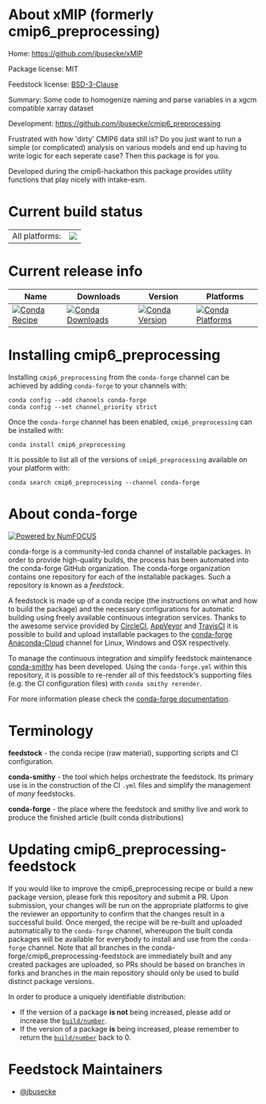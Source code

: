 About xMIP (formerly cmip6_preprocessing)
=========================================

Home: https://github.com/jbusecke/xMIP

Package license: MIT

Feedstock license: [BSD-3-Clause](https://github.com/conda-forge/cmip6_preprocessing-feedstock/blob/master/LICENSE.txt)

Summary: Some code to homogenize naming and parse variables in a xgcm compatible xarray dataset

Development: https://github.com/jbusecke/cmip6_preprocessing

Frustrated with how 'dirty' CMIP6 data still is? Do you just want to run a
simple (or complicated) analysis on various models and end up having to
write logic for each seperate case? Then this package is for you.

Developed during the cmip6-hackathon this package provides utility
functions that play nicely with intake-esm.


Current build status
====================


<table><tr><td>All platforms:</td>
    <td>
      <a href="https://dev.azure.com/conda-forge/feedstock-builds/_build/latest?definitionId=9169&branchName=master">
        <img src="https://dev.azure.com/conda-forge/feedstock-builds/_apis/build/status/cmip6_preprocessing-feedstock?branchName=master">
      </a>
    </td>
  </tr>
</table>

Current release info
====================

| Name | Downloads | Version | Platforms |
| --- | --- | --- | --- |
| [![Conda Recipe](https://img.shields.io/badge/recipe-cmip6_preprocessing-green.svg)](https://anaconda.org/conda-forge/cmip6_preprocessing) | [![Conda Downloads](https://img.shields.io/conda/dn/conda-forge/cmip6_preprocessing.svg)](https://anaconda.org/conda-forge/cmip6_preprocessing) | [![Conda Version](https://img.shields.io/conda/vn/conda-forge/cmip6_preprocessing.svg)](https://anaconda.org/conda-forge/cmip6_preprocessing) | [![Conda Platforms](https://img.shields.io/conda/pn/conda-forge/cmip6_preprocessing.svg)](https://anaconda.org/conda-forge/cmip6_preprocessing) |

Installing cmip6_preprocessing
==============================

Installing `cmip6_preprocessing` from the `conda-forge` channel can be achieved by adding `conda-forge` to your channels with:

```
conda config --add channels conda-forge
conda config --set channel_priority strict
```

Once the `conda-forge` channel has been enabled, `cmip6_preprocessing` can be installed with:

```
conda install cmip6_preprocessing
```

It is possible to list all of the versions of `cmip6_preprocessing` available on your platform with:

```
conda search cmip6_preprocessing --channel conda-forge
```


About conda-forge
=================

[![Powered by NumFOCUS](https://img.shields.io/badge/powered%20by-NumFOCUS-orange.svg?style=flat&colorA=E1523D&colorB=007D8A)](http://numfocus.org)

conda-forge is a community-led conda channel of installable packages.
In order to provide high-quality builds, the process has been automated into the
conda-forge GitHub organization. The conda-forge organization contains one repository
for each of the installable packages. Such a repository is known as a *feedstock*.

A feedstock is made up of a conda recipe (the instructions on what and how to build
the package) and the necessary configurations for automatic building using freely
available continuous integration services. Thanks to the awesome service provided by
[CircleCI](https://circleci.com/), [AppVeyor](https://www.appveyor.com/)
and [TravisCI](https://travis-ci.com/) it is possible to build and upload installable
packages to the [conda-forge](https://anaconda.org/conda-forge)
[Anaconda-Cloud](https://anaconda.org/) channel for Linux, Windows and OSX respectively.

To manage the continuous integration and simplify feedstock maintenance
[conda-smithy](https://github.com/conda-forge/conda-smithy) has been developed.
Using the ``conda-forge.yml`` within this repository, it is possible to re-render all of
this feedstock's supporting files (e.g. the CI configuration files) with ``conda smithy rerender``.

For more information please check the [conda-forge documentation](https://conda-forge.org/docs/).

Terminology
===========

**feedstock** - the conda recipe (raw material), supporting scripts and CI configuration.

**conda-smithy** - the tool which helps orchestrate the feedstock.
                   Its primary use is in the construction of the CI ``.yml`` files
                   and simplify the management of *many* feedstocks.

**conda-forge** - the place where the feedstock and smithy live and work to
                  produce the finished article (built conda distributions)


Updating cmip6_preprocessing-feedstock
======================================

If you would like to improve the cmip6_preprocessing recipe or build a new
package version, please fork this repository and submit a PR. Upon submission,
your changes will be run on the appropriate platforms to give the reviewer an
opportunity to confirm that the changes result in a successful build. Once
merged, the recipe will be re-built and uploaded automatically to the
`conda-forge` channel, whereupon the built conda packages will be available for
everybody to install and use from the `conda-forge` channel.
Note that all branches in the conda-forge/cmip6_preprocessing-feedstock are
immediately built and any created packages are uploaded, so PRs should be based
on branches in forks and branches in the main repository should only be used to
build distinct package versions.

In order to produce a uniquely identifiable distribution:
 * If the version of a package **is not** being increased, please add or increase
   the [``build/number``](https://docs.conda.io/projects/conda-build/en/latest/resources/define-metadata.html#build-number-and-string).
 * If the version of a package **is** being increased, please remember to return
   the [``build/number``](https://docs.conda.io/projects/conda-build/en/latest/resources/define-metadata.html#build-number-and-string)
   back to 0.

Feedstock Maintainers
=====================

* [@jbusecke](https://github.com/jbusecke/)

